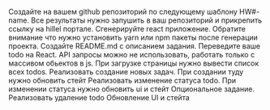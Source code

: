 Создайте на вашем github репозиторий по следующему шаблону HW#-name. Все результаты нужно запушить в ваш репозиторий и прикрепить ссылку на hillel портале.
Сгенерируйте react приложение. Обратите внимание что нужно установить yarn или npm пакеты после генерации проекта.
Создайте README.md с описанием задания.
Переведите ваше todo на React. API запросы можно не использовать, работать только с массивом обьектов в js.
При загрузке страницы нужно вывести список всех todos.
Реализовать создание новых задач. 
При создании туду нужно обновить стейт
Реализовать изменение статуса todo. 
При изменении статуса нужно обновить ui и стейт
Опциональное задание. Реализовать удаление todo
Обновление UI и стейта